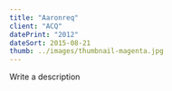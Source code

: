 ```yaml
---
title: "Aaronreq"
client: "ACQ"
datePrint: "2012"
dateSort: 2015-08-21
thumb: ../images/thumbnail-magenta.jpg
---
```


Write a description
